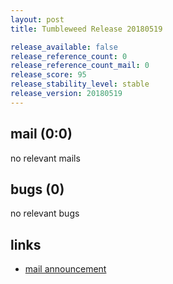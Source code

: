 ```yaml
---
layout: post
title: Tumbleweed Release 20180519

release_available: false
release_reference_count: 0
release_reference_count_mail: 0
release_score: 95
release_stability_level: stable
release_version: 20180519
---
```


## mail (0:0)

no relevant mails

## bugs (0)

<!--more-->

no relevant bugs



## links

- [mail announcement](https://lists.opensuse.org/opensuse-factory/2018-05/msg00265.html)
